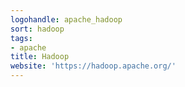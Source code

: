 ```yaml
---
logohandle: apache_hadoop
sort: hadoop
tags:
- apache
title: Hadoop
website: 'https://hadoop.apache.org/'
---
```

